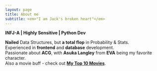 ```yaml
---
layout: page
title: About me
subtitle: <em>"I am Jack's broken heart"</em>
---
```


**INFJ-A \| Highly Sensitive \| Python Dev**

**Nailed** Data Structures, but **a total flop** in Probability & Stats.  
Experienced in **frontend** and **database** development.  
Passionate about **ACG**, with **Asuka Langley** from **EVA** being my favorite character.  
Also a movie buff - check out [**My Top 10 Movies**](https://www.douban.com/doulist/149957537/).
